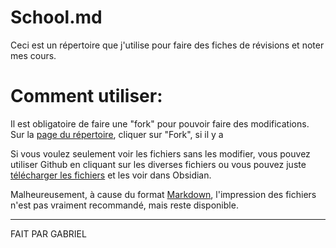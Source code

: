 # School.md

Ceci est un répertoire que j'utilise pour faire des fiches de révisions et noter mes cours.
# Comment utiliser:

Il est obligatoire de faire une "fork" pour pouvoir faire des modifications. Sur la [page du répertoire](https://github.com/GabCoolDude/School.md/tree/main), cliquer sur "Fork", si il y a 

Si vous voulez seulement voir les fichiers sans les modifier, vous pouvez utiliser Github en cliquant sur les diverses fichiers ou vous pouvez juste [télécharger les fichiers](https://github.com/GabCoolDude/School.md/archive/refs/heads/main.zip) et les voir dans Obsidian.

Malheureusement, à cause du format [Markdown](https://docs.framasoft.org/fr/grav/markdown.html), l'impression des fichiers n'est pas vraiment recommandé, mais reste disponible.

---

FAIT PAR GABRIEL

